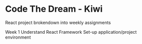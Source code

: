 # Code The Dream - Kiwi

React project brokendown into weekly assignments

Week 1
Understand React Framework
Set-up application/project environment
